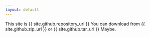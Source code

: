 ```yaml
---
layout: default
---
```

This site is {{ site.github.repository_url }}
You can download from {{ site.github.zip_url }} or {{ site.github.tar_url }}
Maybe.
